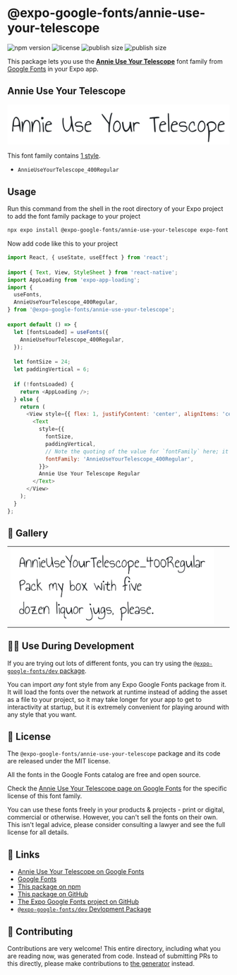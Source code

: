 # @expo-google-fonts/annie-use-your-telescope

![npm version](https://flat.badgen.net/npm/v/@expo-google-fonts/annie-use-your-telescope)
![license](https://flat.badgen.net/github/license/expo/google-fonts)
![publish size](https://flat.badgen.net/packagephobia/install/@expo-google-fonts/annie-use-your-telescope)
![publish size](https://flat.badgen.net/packagephobia/publish/@expo-google-fonts/annie-use-your-telescope)

This package lets you use the [**Annie Use Your Telescope**](https://fonts.google.com/specimen/Annie+Use+Your+Telescope) font family from [Google Fonts](https://fonts.google.com/) in your Expo app.

## Annie Use Your Telescope

![Annie Use Your Telescope](./font-family.png)

This font family contains [1 style](#-gallery).

- `AnnieUseYourTelescope_400Regular`

## Usage

Run this command from the shell in the root directory of your Expo project to add the font family package to your project
```sh
npx expo install @expo-google-fonts/annie-use-your-telescope expo-font expo-app-loading
```

Now add code like this to your project
```js
import React, { useState, useEffect } from 'react';

import { Text, View, StyleSheet } from 'react-native';
import AppLoading from 'expo-app-loading';
import {
  useFonts,
  AnnieUseYourTelescope_400Regular,
} from '@expo-google-fonts/annie-use-your-telescope';

export default () => {
  let [fontsLoaded] = useFonts({
    AnnieUseYourTelescope_400Regular,
  });

  let fontSize = 24;
  let paddingVertical = 6;

  if (!fontsLoaded) {
    return <AppLoading />;
  } else {
    return (
      <View style={{ flex: 1, justifyContent: 'center', alignItems: 'center' }}>
        <Text
          style={{
            fontSize,
            paddingVertical,
            // Note the quoting of the value for `fontFamily` here; it expects a string!
            fontFamily: 'AnnieUseYourTelescope_400Regular',
          }}>
          Annie Use Your Telescope Regular
        </Text>
      </View>
    );
  }
};

```

## 🔡 Gallery


||||
|-|-|-|
|![AnnieUseYourTelescope_400Regular](./AnnieUseYourTelescope_400Regular.ttf.png)||||


## 👩‍💻 Use During Development

If you are trying out lots of different fonts, you can try using the [`@expo-google-fonts/dev` package](https://github.com/expo/google-fonts/tree/master/font-packages/dev#readme).

You can import *any* font style from any Expo Google Fonts package from it. It will load the fonts
over the network at runtime instead of adding the asset as a file to your project, so it may take longer
for your app to get to interactivity at startup, but it is extremely convenient
for playing around with any style that you want.

## 📖 License

The `@expo-google-fonts/annie-use-your-telescope` package and its code are released under the MIT license.

All the fonts in the Google Fonts catalog are free and open source.

Check the [Annie Use Your Telescope page on Google Fonts](https://fonts.google.com/specimen/Annie+Use+Your+Telescope) for the specific license of this font family.

You can use these fonts freely in your products & projects - print or digital, commercial or otherwise. However, you can't sell the fonts on their own. This isn't legal advice, please consider consulting a lawyer and see the full license for all details.

## 🔗 Links

- [Annie Use Your Telescope on Google Fonts](https://fonts.google.com/specimen/Annie+Use+Your+Telescope)
- [Google Fonts](https://fonts.google.com/)
- [This package on npm](https://www.npmjs.com/package/@expo-google-fonts/annie-use-your-telescope)
- [This package on GitHub](https://github.com/expo/google-fonts/tree/master/font-packages/annie-use-your-telescope)
- [The Expo Google Fonts project on GitHub](https://github.com/expo/google-fonts)
- [`@expo-google-fonts/dev` Devlopment Package](https://github.com/expo/google-fonts/tree/master/font-packages/dev)

## 🤝 Contributing

Contributions are very welcome! This entire directory, including what you are reading now, was generated from code. Instead of submitting PRs to this directly, please make contributions to [the generator](https://github.com/expo/google-fonts/tree/master/packages/generator) instead.
